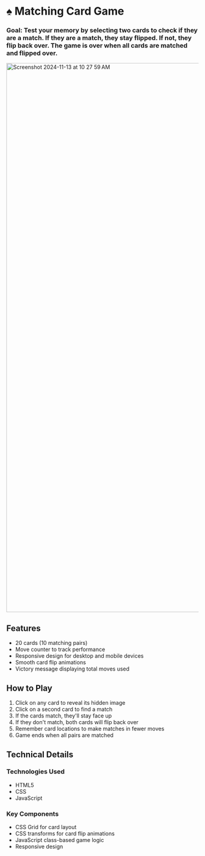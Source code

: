 # ♠️ Matching Card Game

### Goal: Test your memory by selecting two cards to check if they are a match. If they are a match, they stay flipped. If not, they flip back over. The game is over when all cards are matched and flipped over. 

<img width="1440" alt="Screenshot 2024-11-13 at 10 27 59 AM" src="https://github.com/user-attachments/assets/83ba515c-47a7-4fd6-8f40-ec5a58f262f1">

## Features

- 20 cards (10 matching pairs)
- Move counter to track performance
- Responsive design for desktop and mobile devices
- Smooth card flip animations
- Victory message displaying total moves used

## How to Play

1. Click on any card to reveal its hidden image
2. Click on a second card to find a match
3. If the cards match, they'll stay face up
4. If they don't match, both cards will flip back over
5. Remember card locations to make matches in fewer moves
6. Game ends when all pairs are matched

## Technical Details

### Technologies Used
- HTML5
- CSS
- JavaScript

### Key Components
- CSS Grid for card layout
- CSS transforms for card flip animations
- JavaScript class-based game logic
- Responsive design
